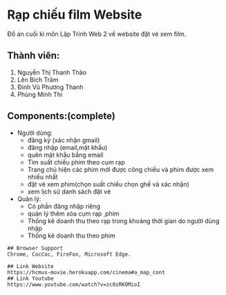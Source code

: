 # Rạp chiếu film Website

Đồ án cuối kì môn Lập Trình Web 2 về website đặt vé xem film.


## Thành viên:
1. Nguyễn Thị Thanh Thảo
2. Lên Bích Trâm
3. Đinh Vũ Phương Thanh
4. Phùng Minh Thi



## Components:(complete)
  + Người dùng:
    + đăng ký (xác nhận gmail)
    + đăng nhập (email,mật khẩu)
    + quên mật khẩu bằng email
    + Tìm suất chiếu phim theo cụm rạp
    + Trang chủ hiện các phim mới được công chiếu và phim được xem nhiều nhất
    + đặt vé xem phim(chọn suất chiếu chọn ghế và xác nhận)
    + xem lịch sử danh sách đặt vé
  + Quản lý:
    + Có phần đăng nhập riêng
    + quản lý thêm xóa cụm rạp ,phim
    + Thống kê doanh thu theo rạp trong khoảng thời gian do người dùng nhập
    + Thống kê doanh thu theo phim
```
## Browser Support
Chrome, CocCoc, FireFox, Microsoft Edge.

## Link Website
https://hcmus-movie.herokuapp.com/cinema#a_map_cont
## Link Youtube
https://www.youtube.com/watch?v=zc0zRKOMioI
